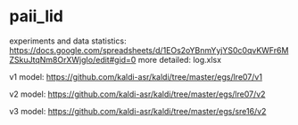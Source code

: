 # paii_lid

experiments and data statistics: https://docs.google.com/spreadsheets/d/1EOs2oYBnmYyjYS0c0qvKWFr6MZSkuJtqNm8OrXWjgIo/edit#gid=0
more detailed: log.xlsx

v1 model: https://github.com/kaldi-asr/kaldi/tree/master/egs/lre07/v1

v2 model: https://github.com/kaldi-asr/kaldi/tree/master/egs/lre07/v2

v3 model: https://github.com/kaldi-asr/kaldi/tree/master/egs/sre16/v2
